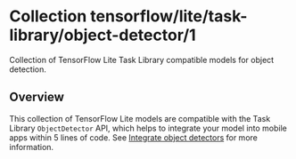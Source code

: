 # Collection tensorflow/lite/task-library/object-detector/1

Collection of TensorFlow Lite Task Library compatible models for object
detection.

<!-- module-type: image-object-detection -->

## Overview

This collection of TensorFlow Lite models are compatible with the Task Library
`ObjectDetector` API, which helps to integrate your model into mobile apps
within 5 lines of code. See
[Integrate object detectors](https://www.tensorflow.org/lite/inference_with_metadata/task_library/object_detector)
for more information.

<!-- A list of models in the collection -->
<!-- (https://tfhub.dev/google/lite-model/object_detection/mobile_object_localizer_v1/1/metadata/1) -->
<!-- (https://tfhub.dev/tensorflow/lite-model/ssd_mobilenet_v1/1/metadata/1) -->
